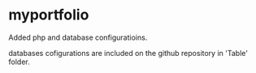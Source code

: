 # myportfolio

Added php and database configuratioins.


databases cofigurations are included on the github repository in 'Table' folder.
